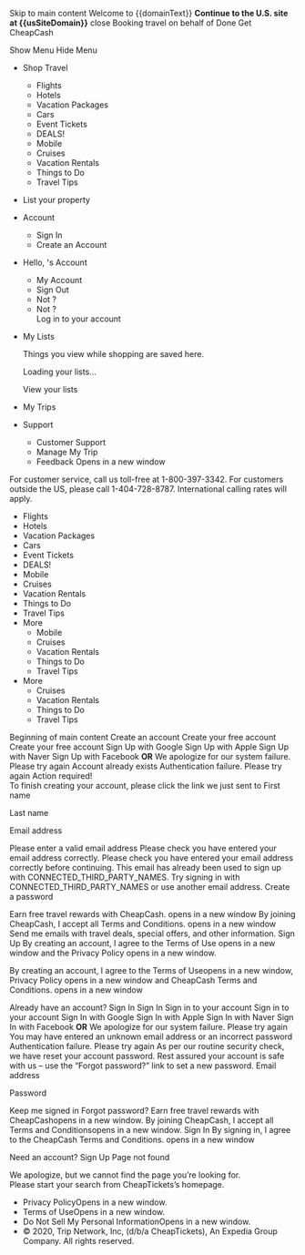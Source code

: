 Skip to main content Welcome to {{domainText}} **Continue to the U.S. site at {{usSiteDomain}}** close Booking travel on behalf of Done Get CheapCash

Show Menu Hide Menu

*   Shop Travel
    *   Flights
    *   Hotels
    *   Vacation Packages
    *   Cars
    *   Event Tickets
    *   DEALS!
    *   Mobile
    *   Cruises
    *   Vacation Rentals
    *   Things to Do
    *   Travel Tips

*   List your property
*   Account
    *   Sign In
    *   Create an Account
*   Hello, 's Account
    *   My Account
    *   Sign Out
    *   Not ?
    *   Not ?  
        Log in to your account
*   My Lists  
    
    Things you view while shopping are saved here.
    
    Loading your lists...
    
    View your lists
*   My Trips
*   Support
    *   Customer Support
    *   Manage My Trip
    *   Feedback Opens in a new window

For customer service, call us toll-free at 1-800-397-3342. For customers outside the US, please call 1-404-728-8787. International calling rates will apply.

*   Flights
*   Hotels
*   Vacation Packages
*   Cars
*   Event Tickets
*   DEALS!
*   Mobile
*   Cruises
*   Vacation Rentals
*   Things to Do
*   Travel Tips
*   More
    *   Mobile
    *   Cruises
    *   Vacation Rentals
    *   Things to Do
    *   Travel Tips
*   More
    *   Cruises
    *   Vacation Rentals
    *   Things to Do
    *   Travel Tips

Beginning of main content Create an account Create your free account Create your free account Sign Up with Google Sign Up with Apple Sign Up with Naver Sign Up with Facebook **OR** We apologize for our system failure. Please try again Account already exists Authentication failure. Please try again Action required!  
To finish creating your account, please click the link we just sent to First name

Last name

Email address

Please enter a valid email address Please check you have entered your email address correctly. Please check you have entered your email address correctly before continuing. This email has already been used to sign up with CONNECTED\_THIRD\_PARTY\_NAMES. Try signing in with CONNECTED\_THIRD\_PARTY\_NAMES or use another email address. Create a password

Earn free travel rewards with CheapCash. opens in a new window By joining CheapCash, I accept all Terms and Conditions. opens in a new window Send me emails with travel deals, special offers, and other information. Sign Up By creating an account, I agree to the Terms of Use opens in a new window and the Privacy Policy opens in a new window.

By creating an account, I agree to the Terms of Useopens in a new window, Privacy Policy opens in a new window and CheapCash Terms and Conditions. opens in a new window

Already have an account? Sign In Sign In Sign in to your account Sign in to your account Sign In with Google Sign In with Apple Sign In with Naver Sign In with Facebook **OR** We apologize for our system failure. Please try again You may have entered an unknown email address or an incorrect password Authentication failure. Please try again As per our routine security check, we have reset your account password. Rest assured your account is safe with us – use the “Forgot password?” link to set a new password. Email address

Password

Keep me signed in Forgot password? Earn free travel rewards with CheapCashopens in a new window. By joining CheapCash, I accept all Terms and Conditionsopens in a new window. Sign In By signing in, I agree to the CheapCash Terms and Conditions. opens in a new window

Need an account? Sign Up Page not found

We apologize, but we cannot find the page you’re looking for.  
Please start your search from CheapTickets’s homepage.

*   Privacy PolicyOpens in a new window.
*   Terms of UseOpens in a new window.
*   Do Not Sell My Personal InformationOpens in a new window.
*   © 2020, Trip Network, Inc, (d/b/a CheapTickets), An Expedia Group Company. All rights reserved.